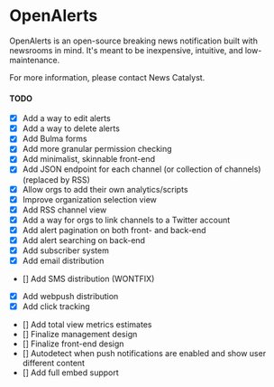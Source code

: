 # OpenAlerts

OpenAlerts is an open-source breaking news notification built with newsrooms in mind. It's meant to be inexpensive, intuitive, and low-maintenance.

For more information, please contact News Catalyst.

#### TODO

- [x] Add a way to edit alerts
- [x] Add a way to delete alerts
- [x] Add Bulma forms
- [x] Add more granular permission checking
- [x] Add minimalist, skinnable front-end
- [x] Add JSON endpoint for each channel (or collection of channels) (replaced by RSS)
- [x] Allow orgs to add their own analytics/scripts
- [x] Improve organization selection view
- [x] Add RSS channel view
- [x] Add a way for orgs to link channels to a Twitter account
- [x] Add alert pagination on both front- and back-end
- [x] Add alert searching on back-end
- [x] Add subscriber system
- [x] Add email distribution
- [] Add SMS distribution (WONTFIX)
- [x] Add webpush distribution
- [x] Add click tracking
- [] Add total view metrics estimates
- [] Finalize management design
- [] Finalize front-end design
- [] Autodetect when push notifications are enabled and show user different content
- [] Add full embed support
